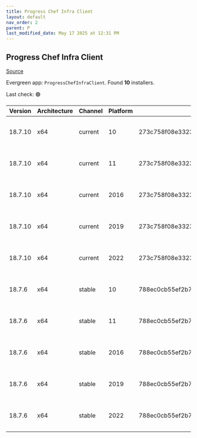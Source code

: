 ```yaml
---
title: Progress Chef Infra Client
layout: default
nav_order: 2
parent: P
last_modified_date: May 17 2025 at 12:31 PM
---
```


## Progress Chef Infra Client

[Source](https://www.chef.io/products/chef-infra)

Evergreen app: `ProgressChefInfraClient`. Found **10** installers.

Last check: 🟢

| Version | Architecture | Channel | Platform | Sha256                                                           | URI                                                                                                                                                                                              |
| ------- | ------------ | ------- | -------- | ---------------------------------------------------------------- | ------------------------------------------------------------------------------------------------------------------------------------------------------------------------------------------------ |
| 18.7.10 | x64          | current | 10       | 273c758f08e3323497d0abc5a339e985f7d6d3516ebd7d7276f1b1663bd7c877 | [https://packages.chef.io/files/current/chef/18.7.10/windows/10/chef-client-18.7.10-1-x64.msi](https://packages.chef.io/files/current/chef/18.7.10/windows/10/chef-client-18.7.10-1-x64.msi)     |
| 18.7.10 | x64          | current | 11       | 273c758f08e3323497d0abc5a339e985f7d6d3516ebd7d7276f1b1663bd7c877 | [https://packages.chef.io/files/current/chef/18.7.10/windows/11/chef-client-18.7.10-1-x64.msi](https://packages.chef.io/files/current/chef/18.7.10/windows/11/chef-client-18.7.10-1-x64.msi)     |
| 18.7.10 | x64          | current | 2016     | 273c758f08e3323497d0abc5a339e985f7d6d3516ebd7d7276f1b1663bd7c877 | [https://packages.chef.io/files/current/chef/18.7.10/windows/2016/chef-client-18.7.10-1-x64.msi](https://packages.chef.io/files/current/chef/18.7.10/windows/2016/chef-client-18.7.10-1-x64.msi) |
| 18.7.10 | x64          | current | 2019     | 273c758f08e3323497d0abc5a339e985f7d6d3516ebd7d7276f1b1663bd7c877 | [https://packages.chef.io/files/current/chef/18.7.10/windows/2019/chef-client-18.7.10-1-x64.msi](https://packages.chef.io/files/current/chef/18.7.10/windows/2019/chef-client-18.7.10-1-x64.msi) |
| 18.7.10 | x64          | current | 2022     | 273c758f08e3323497d0abc5a339e985f7d6d3516ebd7d7276f1b1663bd7c877 | [https://packages.chef.io/files/current/chef/18.7.10/windows/2022/chef-client-18.7.10-1-x64.msi](https://packages.chef.io/files/current/chef/18.7.10/windows/2022/chef-client-18.7.10-1-x64.msi) |
| 18.7.6  | x64          | stable  | 10       | 788ec0cb55ef2b7e838b080177e9fd1a6751d7b51f5ae8042fda2b0a14ccef9b | [https://packages.chef.io/files/stable/chef/18.7.6/windows/10/chef-client-18.7.6-1-x64.msi](https://packages.chef.io/files/stable/chef/18.7.6/windows/10/chef-client-18.7.6-1-x64.msi)           |
| 18.7.6  | x64          | stable  | 11       | 788ec0cb55ef2b7e838b080177e9fd1a6751d7b51f5ae8042fda2b0a14ccef9b | [https://packages.chef.io/files/stable/chef/18.7.6/windows/11/chef-client-18.7.6-1-x64.msi](https://packages.chef.io/files/stable/chef/18.7.6/windows/11/chef-client-18.7.6-1-x64.msi)           |
| 18.7.6  | x64          | stable  | 2016     | 788ec0cb55ef2b7e838b080177e9fd1a6751d7b51f5ae8042fda2b0a14ccef9b | [https://packages.chef.io/files/stable/chef/18.7.6/windows/11/chef-client-18.7.6-1-x64.msi](https://packages.chef.io/files/stable/chef/18.7.6/windows/11/chef-client-18.7.6-1-x64.msi)           |
| 18.7.6  | x64          | stable  | 2019     | 788ec0cb55ef2b7e838b080177e9fd1a6751d7b51f5ae8042fda2b0a14ccef9b | [https://packages.chef.io/files/stable/chef/18.7.6/windows/11/chef-client-18.7.6-1-x64.msi](https://packages.chef.io/files/stable/chef/18.7.6/windows/11/chef-client-18.7.6-1-x64.msi)           |
| 18.7.6  | x64          | stable  | 2022     | 788ec0cb55ef2b7e838b080177e9fd1a6751d7b51f5ae8042fda2b0a14ccef9b | [https://packages.chef.io/files/stable/chef/18.7.6/windows/11/chef-client-18.7.6-1-x64.msi](https://packages.chef.io/files/stable/chef/18.7.6/windows/11/chef-client-18.7.6-1-x64.msi)           |
